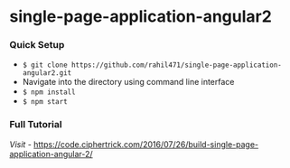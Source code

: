 # single-page-application-angular2

### Quick Setup
- `$ git clone https://github.com/rahil471/single-page-application-angular2.git`
- Navigate into the directory using command line interface
- `$ npm install`
- `$ npm start`

### Full Tutorial
*Visit* - https://code.ciphertrick.com/2016/07/26/build-single-page-application-angular-2/
